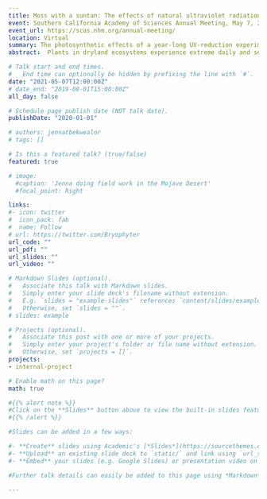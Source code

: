 ```yaml
---
title: Moss with a suntan: The effects of natural ultraviolet radiation on the Mojave Desert moss 𝙎𝙮𝙣𝙩𝙧𝙞𝙘𝙝𝙞𝙖 𝙘𝙖𝙣𝙞𝙣𝙚𝙧𝙫𝙞𝙨
event: Southern California Academy of Sciences Annual Meeting, May 7, 2021
event_url: https://scas.nhm.org/annual-meeting/
location: Virtual
summary: The photosynthetic effects of a year-long UV-reduction experiment on natural populations of *Syntrichia caninervis*.
abstract:  Plants in dryland ecosystems experience extreme daily and seasonal fluctuations in light, temperature, and water availability. We used an in-situ field experiment to uncover the effects of natural and reduced levels of UV radiation on plant color, photosynthetic biology, and the transcriptome in the desiccation-tolerant desert moss Syntrichia caninervis. We tested the hypotheses that: (1) S. caninervis plants develop a darkly pigmented suntan in the presence of UV radiation, and thus will be less darkly pigmented when UV is removed, (2) S. caninervis dissipates excess sunlight in a sustained manner while dry and unable to perform photosynthesis, and (3) a reduction of UV radiation will result in improved recovery of photosynthetic efficiency. UV-filtering windows and UV-transmitting controls windows were placed over S. caninervis cushions in the Mojave Desert for one year before plants were collected and analyzed. All field-collected plants had extremely low photosynthetic efficiency after initial rehydration but recovered over eight days in lab-simulated winter conditions. UV-filtered plants had lower photosynthetic efficiency during recovery, higher concentrations of photoprotective pigments and antioxidants such as zeaxanthin and tocopherols, and lower concentrations neoxanthin and chlorophyll b than plants exposed to near natural UV levels. Furthermore, UV-filtered plants were significantly greener than UV-transmitted or un-manipulated site reference plants, which were dark brown as is characteristic of this species. Field-grown S. caninervis underwent sustained thermal quenching that took days to relax and for efficient photosynthesis to resume. Reduction of solar UV radiation adversely affected recovery of photosynthetic efficiency following rehydration.

# Talk start and end times.
#   End time can optionally be hidden by prefixing the line with `#`.
date: "2021-05-07T12:00:00Z"
# date_end: "2019-08-01T15:00:00Z"
all_day: false

# Schedule page publish date (NOT talk date).
publishDate: "2020-01-01"

# authors: jennatbekwealor
# tags: []

# Is this a featured talk? (true/false)
featured: true

# image:
  #caption: 'Jenna doing field work in the Mojave Desert'
  #focal_point: Right

links:
#- icon: twitter
#  icon_pack: fab
#  name: Follow
# url: https://twitter.com/Bryophyter
url_code: ""
url_pdf: ""
url_slides: ""
url_video: ""

# Markdown Slides (optional).
#   Associate this talk with Markdown slides.
#   Simply enter your slide deck's filename without extension.
#   E.g. `slides = "example-slides"` references `content/slides/example-slides.md`.
#   Otherwise, set `slides = ""`.
# slides: example

# Projects (optional).
#   Associate this post with one or more of your projects.
#   Simply enter your project's folder or file name without extension.
#   Otherwise, set `projects = []`.
projects:
- internal-project

# Enable math on this page?
math: true

#{{% alert note %}}
#Click on the **Slides** button above to view the built-in slides feature.
#{{% /alert %}}

#Slides can be added in a few ways:

#- **Create** slides using Academic's [*Slides*](https://sourcethemes.com/academic/docs/managing-content/#create-slides) feature and link using `slides` parameter in the front matter of the talk file
#- **Upload** an existing slide deck to `static/` and link using `url_slides` parameter in the front matter of the talk file
#- **Embed** your slides (e.g. Google Slides) or presentation video on this page using [shortcodes](https://sourcethemes.com/academic/docs/writing-markdown-latex/).

#Further talk details can easily be added to this page using *Markdown* and $\rm \LaTeX$ math code.

---
```



